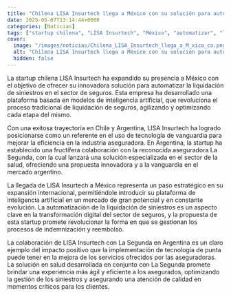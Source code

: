 ```yaml
---
title: "Chilena LISA Insurtech llega a México con su solución para automatizar la liquidación de siniestros"
date: 2025-05-07T13:14:44+0000
categories: [Noticias]
tags: ["startup chilena", "LISA Insurtech", "México", "automatizar", "liquidación de siniestros", "inteligencia artificial", "seguros", "tecnología de vanguardia", "sector de seguros", "industria aseguradora", "plataforma de inteligencia artificial", "transformación digital", "sector"]
cover:
  image: "/images/noticias/Chilena_LISA_Insurtech_llega_a_M_xico_co.png"
  alt: "Chilena LISA Insurtech llega a México con su solución para automatizar la liquidación de siniestros"
  hidden: false
---
```


La startup chilena LISA Insurtech ha expandido su presencia a México con el objetivo de ofrecer su innovadora solución para automatizar la liquidación de siniestros en el sector de seguros. Esta empresa ha desarrollado una plataforma basada en modelos de inteligencia artificial, que revoluciona el proceso tradicional de liquidación de seguros, agilizando y optimizando cada etapa del mismo.

Con una exitosa trayectoria en Chile y Argentina, LISA Insurtech ha logrado posicionarse como un referente en el uso de tecnología de vanguardia para mejorar la eficiencia en la industria aseguradora. En Argentina, la startup ha establecido una fructífera colaboración con la reconocida aseguradora La Segunda, con la cual lanzará una solución especializada en el sector de la salud, ofreciendo una propuesta innovadora y a la vanguardia en el mercado argentino.

La llegada de LISA Insurtech a México representa un paso estratégico en su expansión internacional, permitiéndole introducir su plataforma de inteligencia artificial en un mercado de gran potencial y en constante evolución. La automatización de la liquidación de siniestros es un aspecto clave en la transformación digital del sector de seguros, y la propuesta de esta startup promete revolucionar la forma en que se gestionan los procesos de indemnización y reembolso.

La colaboración de LISA Insurtech con La Segunda en Argentina es un claro ejemplo del impacto positivo que la implementación de tecnología de punta puede tener en la mejora de los servicios ofrecidos por las aseguradoras. La solución en salud desarrollada en conjunto con La Segunda promete brindar una experiencia más ágil y eficiente a los asegurados, optimizando la gestión de los siniestros y asegurando una atención de calidad en momentos críticos para los clientes.
